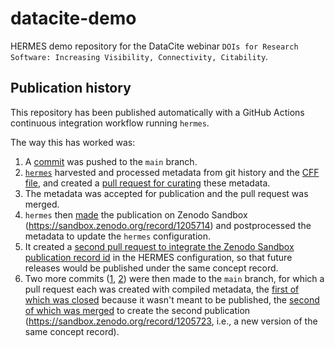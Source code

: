 # datacite-demo

HERMES demo repository for the DataCite webinar `DOIs for Research Software: Increasing Visibility, Connectivity, Citability`.

## Publication history

This repository has been published automatically with a GitHub Actions continuous integration workflow running `hermes`.

The way this has worked was:

1. A [commit](https://github.com/sdruskat/datacite-demo/commit/c23d4c63adb0f91546a5dbbf6ed684c6a223a500) was pushed to the `main` branch.
2. [`hermes`](https://github.com/hermes-hmc/workflow/) harvested and processed metadata from git history and the [CFF file](CITATION.cff), and created a [pull request for curating](https://github.com/sdruskat/datacite-demo/pull/7) these metadata.
3. The metadata was accepted for publication and the pull request was merged.
4. `hermes` then [made](https://github.com/sdruskat/datacite-demo/actions/runs/5066268290) the publication on Zenodo Sandbox (https://sandbox.zenodo.org/record/1205714) and postprocessed the metadata to update the `hermes` configuration.
5. It created a [second pull request to integrate the Zenodo Sandbox publication record id](https://github.com/sdruskat/datacite-demo/pull/8) in the HERMES configuration, so that future releases would be published under the same concept record.
6. Two more commits ([1](https://github.com/sdruskat/datacite-demo/commit/23572e5959418622a049dd58301befea2921fb78), [2](https://github.com/sdruskat/datacite-demo/commit/dc1a624888c5cbff46434c3df05b94c95a6b4465)) were then made to the `main` branch, for which a pull request each was created with compiled metadata, the [first of which was closed](https://github.com/sdruskat/datacite-demo/pull/9) because it wasn't meant to be published, the [second of which was merged](https://github.com/sdruskat/datacite-demo/pull/10) to create the second publication (https://sandbox.zenodo.org/record/1205723, i.e., a new version of the same concept record).
